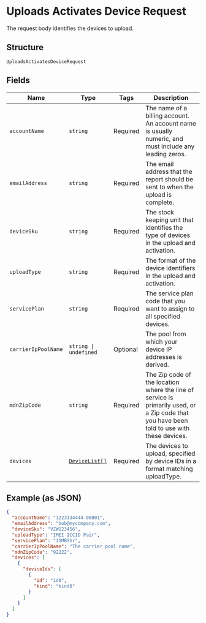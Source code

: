 
# Uploads Activates Device Request

The request body identifies the devices to upload.

## Structure

`UploadsActivatesDeviceRequest`

## Fields

| Name | Type | Tags | Description |
|  --- | --- | --- | --- |
| `accountName` | `string` | Required | The name of a billing account. An account name is usually numeric, and must include any leading zeros. |
| `emailAddress` | `string` | Required | The email address that the report should be sent to when the upload is complete. |
| `deviceSku` | `string` | Required | The stock keeping unit that identifies the type of devices in the upload and activation. |
| `uploadType` | `string` | Required | The format of the device identifiers in the upload and activation. |
| `servicePlan` | `string` | Required | The service plan code that you want to assign to all specified devices. |
| `carrierIpPoolName` | `string \| undefined` | Optional | The pool from which your device IP addresses is derived. |
| `mdnZipCode` | `string` | Required | The Zip code of the location where the line of service is primarily used, or a Zip code that you have been told to use with these devices. |
| `devices` | [`DeviceList[]`](../../doc/models/device-list.md) | Required | The devices to upload, specified by device IDs in a format matching uploadType. |

## Example (as JSON)

```json
{
  "accountName": "1223334444-00001",
  "emailAddress": "bob@mycompany.com",
  "deviceSku": "VZW123456",
  "uploadType": "IMEI ICCID Pair",
  "servicePlan": "15MBShr",
  "carrierIpPoolName": "The carrier pool name",
  "mdnZipCode": "92222",
  "devices": [
    {
      "deviceIds": [
        {
          "id": "id0",
          "kind": "kind8"
        }
      ]
    }
  ]
}
```

